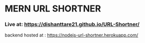 # MERN URL SHORTNER

### Live at: https://dishanttare21.github.io/URL-Shortner/

backend hosted at : https://nodejs-url-shortner.herokuapp.com/